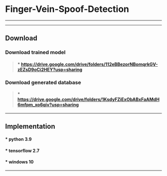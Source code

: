 # Finger-Vein-Spoof-Detection

-----------------------------------------------------------------------------------------------------------------------------

-----------------------------------------------------------------------------------------------------------------------------

## Download


### Download trained model

>#### * https://drive.google.com/drive/folders/112eBBezorNBomqrkGV-zEZsD9oCi2HEY?usp=sharing



### Download generated database

>#### * https://drive.google.com/drive/folders/1KsdyFZiExObABxFaAMdH6mfpm_xo6qiv?usp=sharing

-----------------------------------------------------------------------------------------------------------------------------

## Implementation


#### * python 3.9

#### * tensorflow 2.7

#### * windows 10

-----------------------------------------------------------------------------------------------------------------------------
